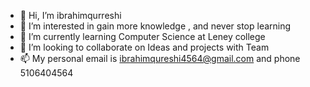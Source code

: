 - 👋 Hi, I’m ibrahimqurreshi
- 👀 I’m interested in gain more knowledge , and never stop learning 
- 🌱 I’m currently learning Computer Science at Leney college 
- 💞️ I’m looking to collaborate on Ideas and projects with Team 
- 📫 My personal email is ibrahimqureshi4564@gmail.com and phone 5106404564

<!---
ibrahimqurreshi4564/ibrahimqurreshi4564 is a ✨ special ✨ repository because its `README.md` (this file) appears on your GitHub profile.
You can click the Preview link to take a look at your changes.
--->
